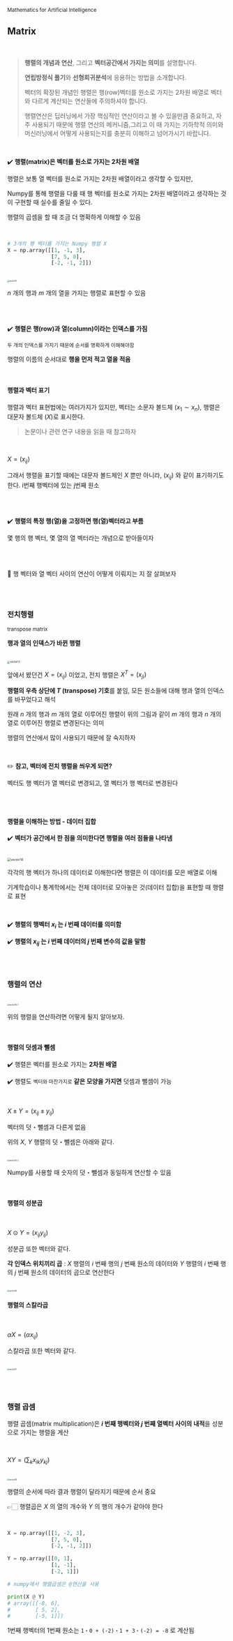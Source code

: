 <small>Mathematics for Artificial Intelligence</small>

## Matrix

<br />

>  **행렬의 개념과 연산**, 그리고 **벡터공간에서 가지는 의미**를 설명합니다.
>
> **연립방정식 풀기**와 **선형회귀분석**에 응용하는 방법을 소개합니다.
>
>  
>
> 벡터의 확장된 개념인 행렬은 행(row)벡터를 원소로 가지는 2차원 배열로 벡터와 다르게 계산되는 연산들에 주의하셔야 합니다.
>
> 행렬연산은 딥러닝에서 가장 핵심적인 연산이라고 볼 수 있을만큼 중요하고, 자주 사용되기 때문에 행렬 연산의 메커니즘,그리고 이 때 가지는 기하학적 의미와 머신러닝에서 어떻게 사용되는지를 충분히 이해하고 넘어가시기 바랍니다.

<br />

✔️ **행렬(matrix)은 벡터를 원소로 가지는 2차원 배열**

행렬은 보통 열 벡터를 원소로 가지는 2차원 배열이라고 생각할 수 있지만, 

Numpy를 통해 행렬을 다룰 때 행 벡터를 원소로 가지는 2차원 배열이라고 생각하는 것이 구현할 때 실수를 줄일 수 있다.

행렬의 곱셈을 할 때 조금 더 명확하게 이해할 수 있음

<br />

``` python
# 3개의 행 벡터를 가지는 Numpy 행렬 X
X = np.array([[1, -1, 3],
              [7, 5, 0],
              [-2, -1, 2]])
```

<br />

<img src="./img/vector12.png" alt="vector12" style="zoom:30%;" />

$n$ 개의 행과 $m$ 개의 열을 가지는 행렬로 표현할 수 있음

<br /><br />

✔️ **행렬은 행(row)과 열(column)이라는 인덱스를 가짐**

<small>두 개의 인덱스를 가지기 때문에 순서를 명확하게 이해해야함</small>

행렬의 이름의 순서대로 **행을 먼저 적고 열을 적음**

<br />

#### 행렬과 벡터 표기

행렬과 벡터 표현법에는 여러가지가 있지만, 벡터는 소문자 볼드체 ($x_1 \sim x_n$), 행렬은 대문자 볼드체 ($X$)로 표시한다.

> 논문이나 관련 연구 내용을 읽을 때 참고하자

<br />

$X = (x_{ij})$

그래서 행렬을 표기할 때에는 대문자 볼드체인 $X$ 뿐만 아니라, $(x_{ij})$ 와 같이 표기하기도 한다.  i번째 행벡터에 있는 j번째 원소

<br /><br />

✔️ **행렬의 특정 행(열)을 고정하면 행(열)벡터라고 부름**

몇 행의 행 벡터, 몇 열의 열 벡터라는 개념으로 받아들이자

<br /><br />

🚨 행 벡터와 열 벡터 사이의 연산이 어떻게 이뤄지는 지 잘 살펴보자

<br /><br />

### 전치행렬

<small>transpose matrix</small>

**행과 열의 인덱스가 바뀐 행렬**

<br />

<img src="./img/vector13.png" alt="vector13" style="zoom:40%;" />

<br />

앞에서 봤던건 $X = (x_{ij})$ 이었고, 전치 행렬은 $X^{T} = (x_{ji})$ 

**행렬의 우측 상단에 $T$ (transpose) 기호**를 붙임, 모든 원소들에 대해 행과 열의 인덱스를 바꾸었다고 해석

원래 $n$ 개의 행과 $m$ 개의 열로 이루어진 행렬이 위의 그림과 같이 $m$ 개의 행과 $n$ 개의 열로 이루어진 행렬로 변경된다는 의미

행렬의 연산에서 많이 사용되기 때문에 잘 숙지하자

<br />

✏️ **참고, 벡터에 전치 행렬을 씌우게 되면?**

벡터도 행 벡터가 열 벡터로 변경되고, 열 벡터가 행 벡터로 변경된다

<br /><br />

#### 행렬을 이해하는 방법 - 데이터 집합

✔️ **벡터가 공간에서 한 점을 의미한다면 행렬을 여러 점들을 나타냄**

<br />

<img src="./img/vector14.png" alt="vector14" style="zoom:50%;" />

<br />

각각의 행 벡터가 하나의 데이터로 이해한다면 행렬은 이 데이터를 모은 배열로 이해

기계학습이나 통계학에서는 전체 데이터로 모아놓은 것(데이터 집합)을 표현할 때 행렬로 표현

<br />

✔️ **행렬의 행벡터 $x_{i}$  는 $i$ 번째 데이터를 의미함**

✔️ **행렬의 $x_{ij}$  는 $i$ 번째 데이터의 $j$ 번째 변수의 값을 말함**

<br /><br />

### 행렬의 연산

<br />

<img src="./img/vector15-1.png" alt="vector15-1" style="zoom:30%;" />

<br />

위의 행렬을 연산하려면 어떻게 될지 알아보자.

<br />

#### 행렬의 덧셈과 뺄셈

✔️ 행렬은 벡터를 원소로 가지는 **2차원 배열**

✔️ 행렬도 <small>벡터와 마찬가지로</small> **같은 모양을 가지면** 덧셈과 뺄셈이 가능

<br />

$X \pm Y = ( x_{ij} \pm y_{ij})$

벡터의 덧・뺄셈과 다른게 없음

위의 $X$, $Y$ 행렬의 덧・뺄셈은 아래와 같다.

<br />

<img src="./img/vector15-2.png" alt="vector15-2" style="zoom:30%;" />

<br />

Numpy를 사용할 때 숫자의 덧・뺄셈과 동일하게 연산할 수 있음

<br />

#### 행렬의 성분곱

<br />

$X \odot Y = ( x_{ij} y_{ij})$

성분곱 또한 벡터와 같다. 

**각 인덱스 위치끼리 곱** : $X$ 행렬의 $i$ 번째 행의 $j$ 번째 원소의 데이터와 $Y$ 행렬의 $i$ 번째 행의 $j$ 번째 원소의 데이터의 곱으로 연산한다

<br />

<img src="./img/vector16.png" alt="vector16" style="zoom:30%;" />



#### 행렬의 스칼라곱

<br />

$\alpha X = (\alpha x_{ij})$

스칼라곱 또한 벡터와 같다. 

<br />

<img src="./img/vector17.png" alt="vector17" style="zoom:30%;" />

<br /><br />

### 행렬 곱셈

행렬 곱셈(matrix multiplication)은 **$i$ 번째 행벡터와 $j$ 번째 열벡터 사이의 내적**을 성분으로 가지는 행렬을 계산

<br />

$XY = (\sum_k x_{ik} y_{kj} )$

<br />

<img src="./img/vector18.png" alt="vector18" style="zoom:30%;" />

<br />

행렬의 순서에 따라 결과 행렬이 달라지기 때문에 순서 중요

👉🏻 행렬곱은 $X$ 의 열의 개수와 $Y$ 의 행의 개수가 같아야 한다

<br />

``` python
X = np.array([[1, -2, 3],
              [7, 5, 0],
              [-2, -1, 2]])

Y = np.array([[0, 1],
              [1, -1],
              [-2, 1]])

# numpy에서 행렬곱셈은 @연산을 사용

print(X @ Y)
# array([[-8, 6],
#        [ 5, 2],
#        [-5, 1]])
```

1번째 행벡터의 1번째 원소는 `1・0 + (-2)・1 + 3・(-2) = -8` 로 계산됨









